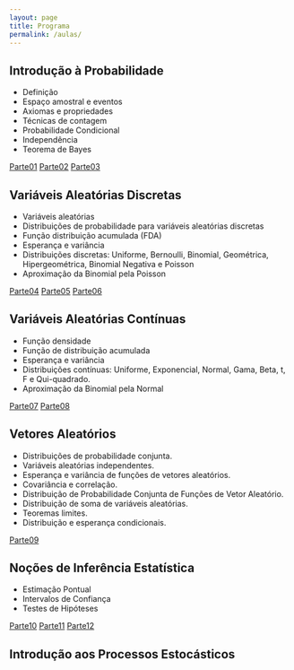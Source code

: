 ```yaml
---
layout: page
title: Programa
permalink: /aulas/
---
```



## Introdução à Probabilidade

* Definição
* Espaço amostral e eventos
* Axiomas e propriedades
* Técnicas de contagem
* Probabilidade Condicional
* Independência
* Teorema de Bayes 

[Parte01](slides/parte01/parte01.html)
[Parte02](slides/parte02/parte02.html)
[Parte03](slides/parte03/parte03.html)

## Variáveis Aleatórias Discretas

* Variáveis aleatórias
* Distribuições de probabilidade para variáveis aleatórias discretas
* Função distribuição acumulada (FDA)
* Esperança e variância
* Distribuições discretas: Uniforme, Bernoulli, Binomial, Geométrica, Hipergeométrica, Binomial Negativa e Poisson
* Aproximação da Binomial pela Poisson

[Parte04](slides/parte04/parte04.html)
[Parte05](slides/parte05/parte05.html)
[Parte06](slides/parte06/parte06.html)


## Variáveis Aleatórias Contínuas

* Função densidade
* Função de distribuição acumulada
* Esperança e variância
* Distribuições contínuas: Uniforme, Exponencial, Normal, Gama, Beta, t, F e Qui-quadrado.
* Aproximação da Binomial pela Normal

[Parte07](slides/parte07/parte07.html)
[Parte08](slides/parte08/parte08.html)


## Vetores Aleatórios

* Distribuições de probabilidade conjunta. 
* Variáveis aleatórias independentes. 
* Esperança e variância de funções de vetores aleatórios. 
* Covariância e correlação. 
* Distribuição de Probabilidade Conjunta de Funções de Vetor Aleatório. 
* Distribuição de soma de variáveis aleatórias. 
* Teoremas limites. 
* Distribuição e esperança condicionais.

[Parte09](slides/parte09/parte09.html)

## Noções de Inferência Estatística

* Estimação Pontual
* Intervalos de Confiança
* Testes de Hipóteses

[Parte10](slides/parte10/parte10.html)
[Parte11](slides/parte11/parte11.html)
[Parte12](slides/parte11/parte12.html)

## Introdução aos Processos Estocásticos



